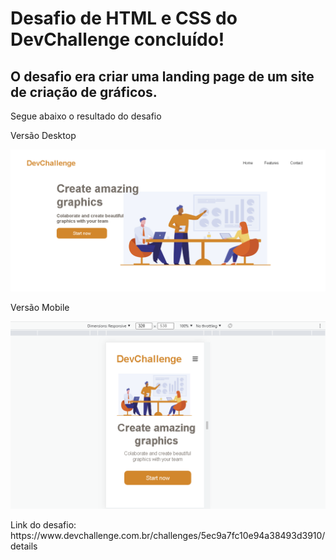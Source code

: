 <h1>Desafio de HTML e CSS do DevChallenge concluído!</h1>
<h2>O desafio era criar uma landing page de um site de criação de gráficos.</h2>
<p>Segue abaixo o resultado do desafio</p>
<p>Versão Desktop</p>
<img src="design/resultado_desktop.png">
<p>Versão Mobile</p>
<img src="design/resultado_mobile.png">
<p>Link do desafio: https://www.devchallenge.com.br/challenges/5ec9a7fc10e94a38493d3910/details </p>

